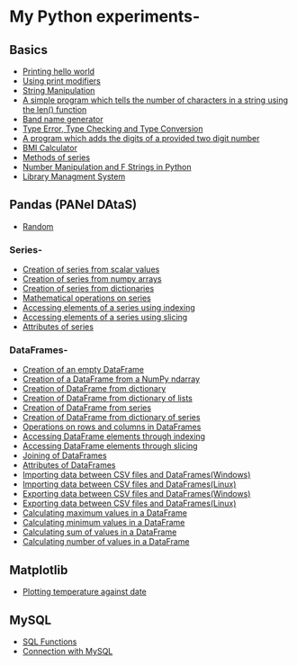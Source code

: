 # My Python experiments-

## Basics
* [Printing hello world](https://github.com/aniketrepo/python-feature-set/blob/main/com/Anike/100-days-of-coding/hello%20world.py)
* [Using print modifiers](https://github.com/aniketrepo/python-feature-set/blob/main/com/Anike/100-days-of-coding/using%20print%20modifiers.py)
* [String Manipulation](https://github.com/aniketrepo/python-feature-set/blob/main/com/Anike/100-days-of-coding/string%20manipulation.py)
* [A simple program which tells the number of characters in a string using the len() function](https://github.com/aniketrepo/python-feature-set/blob/main/com/Anike/100-days-of-coding/using%20the%20len%20function.py)
* [Band name generator](https://github.com/aniketrepo/python-feature-set/blob/main/com/Anike/100-days-of-coding/band%20name%20generator.py)
* [Type Error, Type Checking and Type Conversion](https://github.com/aniketrepo/python-feature-set/blob/main/com/Anike/100-days-of-coding/type%20error%2C%20type%20checking%20and%20type%20conversion.py)
* [A program which adds the digits of a provided two digit number](https://github.com/aniketrepo/python-feature-set/blob/main/com/Anike/100-days-of-coding/A%20program%20which%20adds%20the%20digits%20of%20a%20provided%20two%20digit%20number.py)
* [BMI Calculator](https://github.com/aniketrepo/python-feature-set/blob/main/com/Anike/100-days-of-coding/BMI%20Calculator.py)
* [Methods of series](https://github.com/aniketrepo/python-feature-set/blob/main/com/Anike/100-days-of-coding/string%20manipulation.py)
* [Number Manipulation and F Strings in Python](https://github.com/aniketrepo/python-feature-set/blob/main/com/Anike/100-days-of-coding/Number%20Manipulation%20and%20F%20Strings%20in%20Python.py)
* [Library Managment System](https://github.com/aniketrepo/python-feature-set/tree/main/com/Anike/lms)


## Pandas (PANel DAtaS)
* [Random](https://github.com/aniketrepo/python-feature-set/blob/main/com/Anike/pandas/BE.py)
### Series-
* [Creation of series from scalar values](https://github.com/aniketrepo/python-feature-set/blob/main/com/Anike/pandas/Creation%20of%20series%20from%20scalar%20values.py)
* [Creation of series from numpy arrays](https://github.com/aniketrepo/python-feature-set/blob/main/com/Anike/pandas/Creation%20of%20series%20from%20numpy%20arrays.py)
* [Creation of series from dictionaries](https://github.com/aniketrepo/python-feature-set/blob/main/com/Anike/pandas/Creation%20of%20series%20from%20dictionaries.py)
* [Mathematical operations on series](https://github.com/aniketrepo/python-feature-set/blob/main/com/Anike/pandas/Mathematical%20operations%20on%20series.py)
* [Accessing elements of a series using indexing](https://github.com/aniketrepo/python-feature-set/blob/main/com/Anike/pandas/Accessing%20elements%20of%20a%20series%20using%20indexing.py)
* [Accessing elements of a series using slicing](https://github.com/aniketrepo/python-feature-set/blob/main/com/Anike/pandas/Accessing%20elements%20of%20a%20series%20using%20slicing.py)
* [Attributes of series](https://github.com/aniketrepo/python-feature-set/blob/main/com/Anike/pandas/Attributes%20of%20series.py)
### DataFrames- 
* [Creation of an empty DataFrame](https://github.com/aniketrepo/python-feature-set/blob/main/com/Anike/pandas/Creation%20of%20an%20empty%20DataFrame.py)
* [Creation of a DataFrame from a NumPy ndarray](https://github.com/aniketrepo/python-feature-set/blob/main/com/Anike/pandas/Creation%20of%20a%20DataFrame%20from%20a%20NumPy%20ndarray.py)
* [Creation of DataFrame from dictionary](https://github.com/aniketrepo/python-feature-set/blob/main/com/Anike/pandas/Creation%20of%20DataFrame%20from%20dictionary.py)
* [Creation of DataFrame from dictionary of lists](https://github.com/aniketrepo/python-feature-set/blob/main/com/Anike/pandas/Creation%20of%20DataFrame%20from%20dictionary%20of%20lists.py)
* [Creation of DataFrame from series](https://github.com/aniketrepo/python-feature-set/blob/main/com/Anike/pandas/Creation%20of%20DataFrame%20from%20series.py)
* [Creation of DataFrame from dictionary of series](https://github.com/aniketrepo/python-feature-set/blob/main/com/Anike/pandas/Creation%20of%20DataFrame%20from%20dictionary%20of%20series.py)
* [Operations on rows and columns in DataFrames](https://github.com/aniketrepo/python-feature-set/blob/main/com/Anike/pandas/Operations%20on%20rows%20and%20columns%20in%20DataFrames.py)
* [Accessing DataFrame elements through indexing](https://github.com/aniketrepo/python-feature-set/blob/main/com/Anike/pandas/Accessing%20DataFrame%20elements%20through%20indexing.py)
* [Accessing DataFrame elements through slicing](https://github.com/aniketrepo/python-feature-set/blob/main/com/Anike/pandas/Accessing%20DataFrame%20elements%20through%20slicing.py)
* [Joining of DataFrames](https://github.com/aniketrepo/python-feature-set/blob/main/com/Anike/pandas/Joining%20of%20DataFrames.py)
* [Attributes of DataFrames](https://github.com/aniketrepo/python-feature-set/blob/main/com/Anike/pandas/Attributes%20of%20DataFrames.py)
* [Importing data between CSV files and DataFrames(Windows)](https://github.com/aniketrepo/python-feature-set/blob/main/com/Anike/pandas/Importing%20data%20between%20CSV%20files%20and%20DataFrames(Windows).py)
* [Importing data between CSV files and DataFrames(Linux)](https://github.com/aniketrepo/python-feature-set/blob/main/com/Anike/pandas/Importing%20data%20between%20CSV%20files%20and%20DataFrames(Linux).py)
* [Exporting data between CSV files and DataFrames(Windows)](https://github.com/aniketrepo/python-feature-set/blob/main/com/Anike/pandas/Exporting%20data%20between%20CSV%20files%20and%20DataFrames(Windows).py)
* [Exporting data between CSV files and DataFrames(Linux)](https://github.com/aniketrepo/python-feature-set/blob/main/com/Anike/pandas/Exporting%20data%20between%20CSV%20files%20and%20DataFrames(Linux).py)
* [Calculating maximum values in a DataFrame](https://github.com/aniketrepo/python-feature-set/blob/main/com/Anike/pandas/Calculating%20maximum%20values%20in%20a%20DataFrame.py)
* [Calculating minimum values in a DataFrame](https://github.com/aniketrepo/python-feature-set/blob/main/com/Anike/pandas/Calculating%20minimum%20values%20in%20a%20DataFrame.py)
* [Calculating sum of values in a DataFrame](https://github.com/aniketrepo/python-feature-set/blob/main/com/Anike/pandas/Calculating%20sum%20of%20values%20in%20a%20DataFrame.py)
* [Calculating number of values in a DataFrame](https://github.com/aniketrepo/python-feature-set/blob/main/com/Anike/pandas/Calculating%20number%20of%20values%20in%20a%20DataFrame.py)

## Matplotlib
* [Plotting temperature against date](https://github.com/aniketrepo/python-feature-set/blob/main/com/Anike/matplotlib/Plotting%20temperature%20against%20date.py)


## MySQL
* [SQL Functions](https://github.com/aniketrepo/python-feature-set/blob/main/com/Anike/db/sqls/sql-functions.md)
* [Connection with MySQL](https://github.com/aniketrepo/python-feature-set/blob/main/com/Anike/db/mysql/MySQLTest.py)
